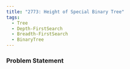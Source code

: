 ```yaml
---
title: "2773: Height of Special Binary Tree"
tags:
  - Tree
  - Depth-FirstSearch
  - Breadth-FirstSearch
  - BinaryTree
---
```

### Problem Statement


